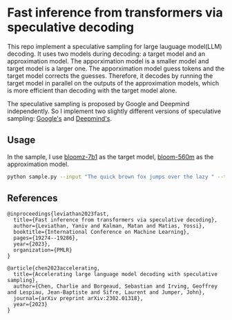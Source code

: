 # Fast inference from transformers via speculative decoding

This repo implement a speculative sampling for large lauguage model(LLM) decoding.
It uses two models during decoding: a target model and an approximation model.
The apporximation model is a smaller model and target model is a larger one.
The apporximation model guess tokens and the target model corrects the guesses.
Therefore, it decodes by running the target model in parallel on the outputs of the approximation models, which is more efficient than decoding with the target model alone.

The speculative sampling is proposed by Google and Deepmind independently. So I implement two slightly different versions of speculative sampling: [Google's](https://arxiv.org/abs/2211.17192) and [Deepmind's](https://arxiv.org/abs/2302.01318).


## Usage
In the sample, I use [bloomz-7b1](https://huggingface.co/bigscience/bloomz-7b1/tree/main) as the target model, [bloom-560m](https://huggingface.co/bigscience/bloom-560m/tree/main) as the approximation model.

```bash
python sample.py --input "The quick brown fox jumps over the lazy " --target_model bigscience/bloomz-7b1 --approximation_model bigscience/bloom-560m
```

## References
```
@inproceedings{leviathan2023fast,
  title={Fast inference from transformers via speculative decoding},
  author={Leviathan, Yaniv and Kalman, Matan and Matias, Yossi},
  booktitle={International Conference on Machine Learning},
  pages={19274--19286},
  year={2023},
  organization={PMLR}
}

@article{chen2023accelerating,
  title={Accelerating large language model decoding with speculative sampling},
  author={Chen, Charlie and Borgeaud, Sebastian and Irving, Geoffrey and Lespiau, Jean-Baptiste and Sifre, Laurent and Jumper, John},
  journal={arXiv preprint arXiv:2302.01318},
  year={2023}
}
```